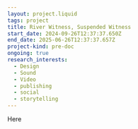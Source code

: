 ```yaml
---
layout: project.liquid
tags: project
title: River Witness, Suspended Witness
start_date: 2024-09-26T12:37:37.650Z
end_date: 2025-06-26T12:37:37.657Z
project-kind: pre-doc
ongoing: true
research_interests:
  - Design
  - Sound
  - Video
  - publishing
  - social
  - storytelling
---
```

Here